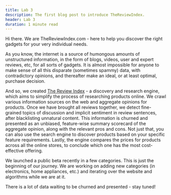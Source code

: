 ```yaml
---
title: Lab 3
description: The first blog post to introduce TheReviewIndex.
header: Lab 3
duration: 1 minute read
---
```



Hi there. We are TheReviewIndex.com - here to help you discover the right gadgets for your very individual needs.

As you know, the internet is a source of humongous amounts of unstructured information, in the form of blogs, videos, user and expert reviews, etc, for all sorts of gadgets. It is almost impossible for anyone to make sense of all this disparate (sometimes spammy) data, with contradictory opinions, and thereafter make an ideal, or at least optimal, purchase decision.

And so, we created [The Review Index](https://thereviewindex.com) - a discovery and research engine, which aims to simplify the process of researching products online. We crawl various information sources on the web and aggregate opinions for products. Once we have brought all reviews together, we detect fine-grained topics of discussion and implicit sentiment in review sentences, after blacklisting unnatural content. This information is churned and presented as an unbiased, feature-wise summary scorecard of the aggregate opinion, along with the relevant pros and cons. Not just that, you can also use the search engine to discover products based on your specific feature requirements. Lastly, the engine compares the prices for products across all the online stores, to conclude which one has the most cost-effective offering.

We launched a public beta recently in a few categories. This is just the beginning of our journey. We are working on adding new categories (in electronics, home appliances, etc.) and iterating over the website and algorithms while we are at it.

There is a lot of data waiting to be churned and presented - stay tuned!


&nbsp;

&nbsp;

&nbsp;
